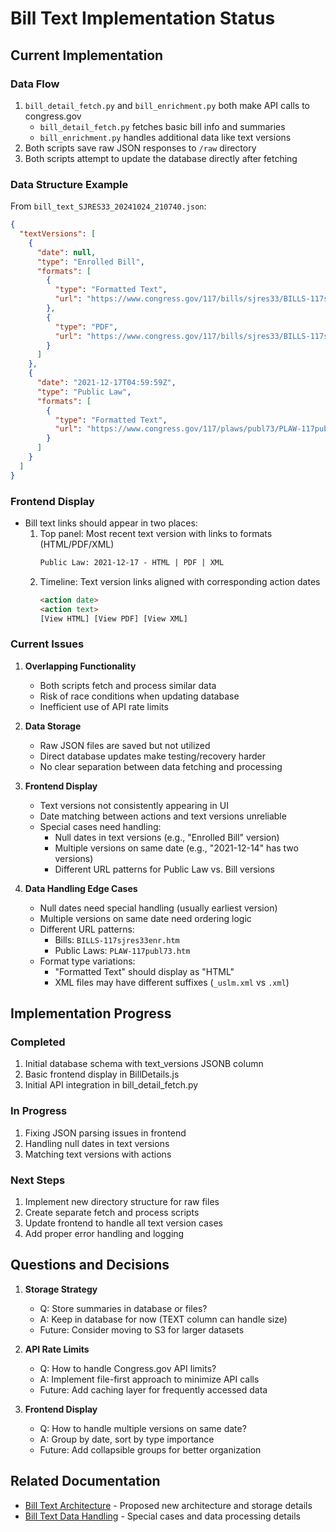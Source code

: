 # Bill Text Implementation Status

## Current Implementation

### Data Flow
1. `bill_detail_fetch.py` and `bill_enrichment.py` both make API calls to congress.gov
   - `bill_detail_fetch.py` fetches basic bill info and summaries
   - `bill_enrichment.py` handles additional data like text versions
2. Both scripts save raw JSON responses to `/raw` directory
3. Both scripts attempt to update the database directly after fetching

### Data Structure Example
From `bill_text_SJRES33_20241024_210740.json`:
```json
{
  "textVersions": [
    {
      "date": null,
      "type": "Enrolled Bill",
      "formats": [
        {
          "type": "Formatted Text",
          "url": "https://www.congress.gov/117/bills/sjres33/BILLS-117sjres33enr.htm"
        },
        {
          "type": "PDF",
          "url": "https://www.congress.gov/117/bills/sjres33/BILLS-117sjres33enr.pdf"
        }
      ]
    },
    {
      "date": "2021-12-17T04:59:59Z",
      "type": "Public Law",
      "formats": [
        {
          "type": "Formatted Text",
          "url": "https://www.congress.gov/117/plaws/publ73/PLAW-117publ73.htm"
        }
      ]
    }
  ]
}
```

### Frontend Display
- Bill text links should appear in two places:
  1. Top panel: Most recent text version with links to formats (HTML/PDF/XML)
     ```html
     Public Law: 2021-12-17 - HTML | PDF | XML
     ```
  2. Timeline: Text version links aligned with corresponding action dates
     ```html
     <action date>
     <action text>
     [View HTML] [View PDF] [View XML]
     ```

### Current Issues

1. **Overlapping Functionality**
   - Both scripts fetch and process similar data
   - Risk of race conditions when updating database
   - Inefficient use of API rate limits

2. **Data Storage**
   - Raw JSON files are saved but not utilized
   - Direct database updates make testing/recovery harder
   - No clear separation between data fetching and processing

3. **Frontend Display**
   - Text versions not consistently appearing in UI
   - Date matching between actions and text versions unreliable
   - Special cases need handling:
     * Null dates in text versions (e.g., "Enrolled Bill" version)
     * Multiple versions on same date (e.g., "2021-12-14" has two versions)
     * Different URL patterns for Public Law vs. Bill versions

4. **Data Handling Edge Cases**
   - Null dates need special handling (usually earliest version)
   - Multiple versions on same date need ordering logic
   - Different URL patterns:
     * Bills: `BILLS-117sjres33enr.htm`
     * Public Laws: `PLAW-117publ73.htm`
   - Format type variations:
     * "Formatted Text" should display as "HTML"
     * XML files may have different suffixes (`_uslm.xml` vs `.xml`)

## Implementation Progress

### Completed
1. Initial database schema with text_versions JSONB column
2. Basic frontend display in BillDetails.js
3. Initial API integration in bill_detail_fetch.py

### In Progress
1. Fixing JSON parsing issues in frontend
2. Handling null dates in text versions
3. Matching text versions with actions

### Next Steps
1. Implement new directory structure for raw files
2. Create separate fetch and process scripts
3. Update frontend to handle all text version cases
4. Add proper error handling and logging

## Questions and Decisions

1. **Storage Strategy**
   - Q: Store summaries in database or files?
   - A: Keep in database for now (TEXT column can handle size)
   - Future: Consider moving to S3 for larger datasets

2. **API Rate Limits**
   - Q: How to handle Congress.gov API limits?
   - A: Implement file-first approach to minimize API calls
   - Future: Add caching layer for frequently accessed data

3. **Frontend Display**
   - Q: How to handle multiple versions on same date?
   - A: Group by date, sort by type importance
   - Future: Add collapsible groups for better organization

## Related Documentation
- [Bill Text Architecture](bill_text_architecture.md) - Proposed new architecture and storage details
- [Bill Text Data Handling](bill_text_data_handling.md) - Special cases and data processing details
